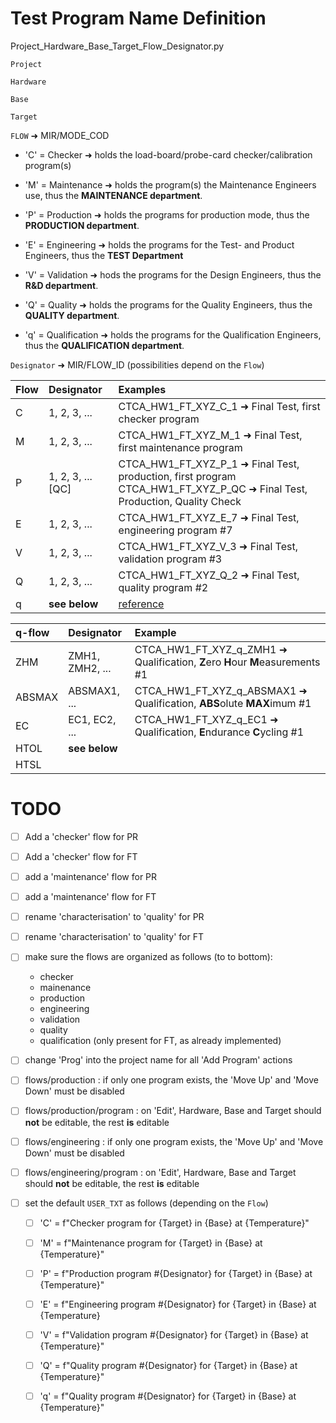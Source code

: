 # Test Program Name Definition

Project_Hardware_Base_Target_Flow_Designator.py

`Project`

`Hardware`

`Base`

`Target`

`FLOW` ➜ MIR/MODE_COD
  - 'C' = Checker ➜ holds the load-board/probe-card checker/calibration program(s)
    
  - 'M' = Maintenance ➜ holds the program(s) the Maintenance Engineers use, thus the **MAINTENANCE department**.

  - 'P' = Production ➜ holds the programs for production mode, thus the **PRODUCTION department**.
    
  - 'E' = Engineering ➜ holds the programs for the Test- and Product Engineers, thus the **TEST Department**
  
  - 'V' = Validation ➜ hods the programs for the Design Engineers, thus the **R&D department**.
  
  - 'Q' = Quality ➜ holds the programs for the Quality Engineers, thus the **QUALITY department**.
  
  - 'q' = Qualification ➜ holds the programs for the Qualification Engineers, thus the **QUALIFICATION department**.
  
`Designator` ➜ MIR/FLOW_ID (possibilities depend on the `Flow`)

  | Flow | Designator       | Examples  |
  |:-----|:-----------------|:------------|
  | C    | 1, 2, 3, ...     | CTCA_HW1_FT_XYZ_C_1 ➜ Final Test, first checker program |
  | M    | 1, 2, 3, ...     | CTCA_HW1_FT_XYZ_M_1 ➜ Final Test, first maintenance program |
  | P    | 1, 2, 3, ... [QC]| CTCA_HW1_FT_XYZ_P_1 ➜ Final Test, production, first program<br> CTCA_HW1_FT_XYZ_P_QC ➜ Final Test, Production, Quality Check |
  | E    | 1, 2, 3, ...     | CTCA_HW1_FT_XYZ_E_7 ➜ Final Test, engineering program #7 |
  | V    | 1, 2, 3, ...     | CTCA_HW1_FT_XYZ_V_3 ➜ Final Test, validation program #3 |
  | Q    | 1, 2, 3, ...     | CTCA_HW1_FT_XYZ_Q_2 ➜ Final Test, quality program #2 |
  | q    | **see below**    | [reference](https://github.com/ate-org/ATE.org/blob/master/docs/Qualification_flow.xlsx) |

| q-flow | Designator | Example |
|:-------|:-----------|:--------|
| ZHM    | ZMH1, ZMH2, ... | CTCA_HW1_FT_XYZ_q_ZMH1 ➜ Qualification, **Z**ero **H**our **M**easurements #1 |
| ABSMAX | ABSMAX1, ... | CTCA_HW1_FT_XYZ_q_ABSMAX1 ➜ Qualification, **ABS**olute **MAX**imum #1 |
| EC     | EC1, EC2, ... | CTCA_HW1_FT_XYZ_q_EC1 ➜ Qualification, **E**ndurance **C**ycling #1 |
| HTOL   | **see below** | |
| HTSL   | 



# TODO
  - [ ] Add a 'checker' flow for PR
  - [ ] Add a 'checker' flow for FT
  - [ ] add a 'maintenance' flow for PR
  - [ ] add a 'maintenance' flow for FT
  - [ ] rename 'characterisation' to 'quality' for PR
  - [ ] rename 'characterisation' to 'quality' for FT
  - [ ] make sure the flows are organized as follows (to to bottom):
    - checker
    - mainenance
    - production
    - engineering
    - validation
    - quality
    - qualification (only present for FT, as already implemented)
  - [ ] change 'Prog' into the project name for all 'Add Program' actions
  - [ ] flows/production : if only one program exists, the 'Move Up' and 'Move Down' must be disabled
  - [ ] flows/production/program : on 'Edit', Hardware, Base and Target should **not** be editable, the rest **is** editable
  - [ ] flows/engineering : if only one program exists, the 'Move Up' and 'Move Down' must be disabled
  - [ ] flows/engineering/program : on 'Edit', Hardware, Base and Target should **not** be editable, the rest **is** editable


  - [ ] set the default `USER_TXT` as follows (depending on the `Flow`)
    - [ ]  'C' = f"Checker program for {Target} in {Base} at {Temperature}"
    - [ ]  'M' = f"Maintenance program for {Target} in {Base} at {Temperature}"
    - [ ]  'P' = f"Production program #{Designator} for {Target} in {Base} at {Temperature}"
    - [ ]  'E' = f"Engineering program #{Designator} for {Target} in {Base} at {Temperature}
    - [ ]  'V' = f"Validation program #{Designator} for {Target} in {Base} at {Temperature}"
    - [ ]  'Q' = f"Quality program #{Designator} for {Target} in {Base} at {Temperature}"
    - [ ]  'q' = f"Quality program #{Designator} for {Target} in {Base} at {Temperature}"
  
